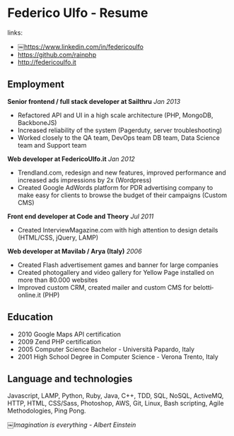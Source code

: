 Federico Ulfo - Resume
======================

links:
- ￼https://www.linkedin.com/in/federicoulfo
- https://github.com/rainphp
- http://federicoulfo.it
 


Employment
----------

**Senior front­end / full stack developer at Sailthru** *Jan 2013*
- Refactored API and UI in a high scale architecture (PHP, MongoDB,
BackboneJS)
- Increased reliability of the system (Pagerduty, server
troubleshooting)
- Worked closely to the QA team, DevOps team DB team, Data Science team
and Support team

**Web developer at FedericoUlfo.it** *Jan 2012*
- Trendland.com, redesign and new features, improved performance and
increased ads impressions by 2x (Wordpress)
- Created Google AdWords platform for PDR advertising company to make
easy for clients to browse the budget of their campaigns (Custom CMS)

**Front end developer at Code and Theory** *Jul 2011*
- Created InterviewMagazine.com with high attention to design details
(HTML/CSS, jQuery, LAMP)

**Web developer at Mavilab / Arya (Italy)** *2006*
- Created Flash advertisement games and banner for large companies
- Created photogallery and video gallery for Yellow Page installed on
more than 80.000 websites
- Improved custom CRM, created mailer and custom CMS for
belotti­online.it (PHP)


Education
---------
- 2010 Google Maps API certification
- 2009 Zend PHP certification
- 2005 Computer Science Bachelor - Università Papardo, Italy
- 2001 High School Degree in Computer Science - Verona Trento, Italy

Language and technologies
-------------------------
Javascript, LAMP, Python, Ruby, Java, C++, TDD, SQL, NoSQL, ActiveMQ,
HTTP, HTML, CSS/Sass, Photoshop, AWS, Git, Linux, Bash scripting, Agile
Methodologies, Ping Pong.

*￼Imagination is everything -  Albert Einstein*
